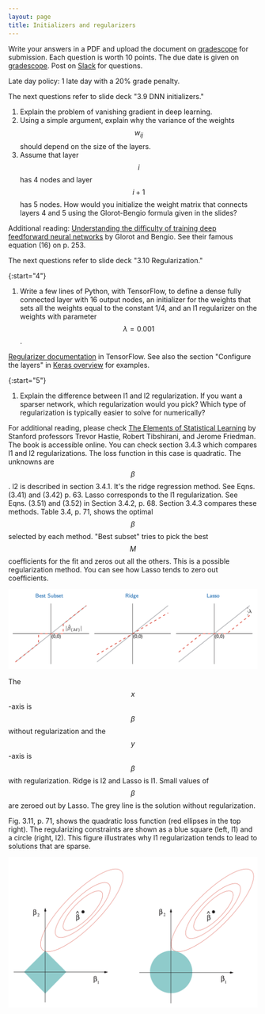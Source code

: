 ```yaml
---
layout: page
title: Initializers and regularizers
--- 
```


Write your answers in a PDF and upload the document on [gradescope](https://www.gradescope.com/courses/102338) for submission. Each question is worth 10 points. The due date is given on [gradescope](https://www.gradescope.com/courses/102338). Post on [Slack](https://stanford.enterprise.slack.com/) for questions.

Late day policy: 1 late day with a 20% grade penalty.

The next questions refer to slide deck "3.9 DNN initializers."

1. Explain the problem of vanishing gradient in deep learning.
1. Using a simple argument, explain why the variance of the weights $$w_{ij}$$ should depend on the size of the layers.
1. Assume that layer $$i$$ has 4 nodes and layer $$i+1$$ has 5 nodes. How would you initialize the weight matrix that connects layers 4 and 5 using the Glorot-Bengio formula given in the slides?

Additional reading: [Understanding the difficulty of training deep feedforward neural networks](http://proceedings.mlr.press/v9/glorot10a/glorot10a.pdf) by Glorot and Bengio. See their famous equation (16) on p. 253.

The next questions refer to slide deck "3.10 Regularization."

{:start="4"}
1. Write a few lines of Python, with TensorFlow, to define a dense fully connected layer with 16 output nodes, an initializer for the weights that sets all the weights equal to the constant 1/4, and an l1 regularizer on the weights with parameter $$\lambda = 0.001$$. 

[Regularizer documentation](https://www.tensorflow.org/api_docs/python/tf/keras/regularizers/Regularizer) in TensorFlow. See also the section "Configure the layers" in [Keras overview](https://www.tensorflow.org/guide/keras/overview) for examples.

{:start="5"}
1. Explain the difference between l1 and l2 regularization. If you want a sparser network, which regularization would you pick? Which type of regularization is typically easier to solve for numerically?

For additional reading, please check [The Elements of Statistical Learning](https://searchworks.stanford.edu/view/7868647) by Stanford professors Trevor Hastie, Robert Tibshirani, and Jerome Friedman. The book is accessible online. You can check section 3.4.3 which compares l1 and l2 regularizations. The loss function in this case is quadratic. The unknowns are $$\beta$$. l2 is described in section 3.4.1. It's the ridge regression method. See Eqns. (3.41) and (3.42) p. 63. Lasso corresponds to the l1 regularization. See Eqns. (3.51) and (3.52) in Section 3.4.2, p. 68. Section 3.4.3 compares these methods. Table 3.4, p. 71, shows the optimal $$\beta$$ selected by each method. "Best subset" tries to pick the best $$M$$ coefficients for the fit and zeros out all the others. This is a possible regularization method. You can see how Lasso tends to zero out coefficients. 

![](2020-05-01-17-34-11.png)

The $$x$$-axis is $$\beta$$ without regularization and the $$y$$-axis is $$\beta$$ with regularization. Ridge is l2 and Lasso is l1. Small values of $$\beta$$ are zeroed out by Lasso. The grey line is the solution without regularization.

Fig. 3.11, p. 71, shows the quadratic loss function (red ellipses in the top right). The regularizing constraints are shown as a blue square (left, l1) and a circle (right, l2). This figure illustrates why l1 regularization tends to lead to solutions that are sparse.

![](2020-05-01-17-35-51.png)